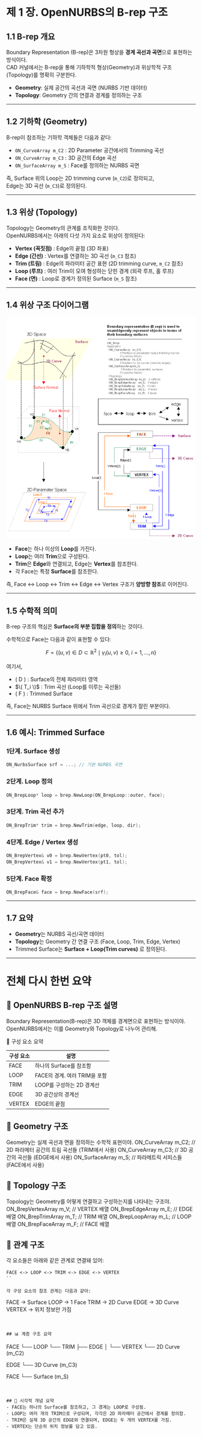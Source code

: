 # 제 1 장. OpenNURBS의 B-rep 구조

## 1.1 B-rep 개요
Boundary Representation (B-rep)은 3차원 형상을 **경계 곡선과 곡면**으로 표현하는 방식이다.  
CAD 커널에서는 B-rep을 통해 기하학적 형상(Geometry)과 위상학적 구조(Topology)를 명확히 구분한다.

- **Geometry**: 실제 공간의 곡선과 곡면 (NURBS 기반 데이터)
- **Topology**: Geometry 간의 연결과 경계를 정의하는 구조

---

## 1.2 기하학 (Geometry)

B-rep이 참조하는 기하학 객체들은 다음과 같다:

- `ON_CurveArray m_C2` : 2D Parameter 공간에서의 Trimming 곡선  
- `ON_CurveArray m_C3` : 3D 공간의 Edge 곡선  
- `ON_SurfaceArray m_S` : Face를 정의하는 NURBS 곡면  

즉, Surface 위의 Loop는 2D trimming curve (`m_C2`)로 정의되고,  
Edge는 3D 곡선 (`m_C3`)로 정의된다.

---

## 1.3 위상 (Topology)

Topology는 Geometry의 관계를 조직화한 것이다.  
OpenNURBS에서는 아래의 다섯 가지 요소로 위상이 정의된다:

- **Vertex (꼭짓점)** : Edge의 끝점 (3D 좌표)
- **Edge (간선)** : Vertex를 연결하는 3D 곡선 (`m_C3` 참조)
- **Trim (트림)** : Edge의 파라미터 공간 표현 (2D trimming curve, `m_C2` 참조)
- **Loop (루프)** : 여러 Trim이 모여 형성하는 닫힌 경계 (외곽 루프, 홀 루프)
- **Face (면)** : Loop로 경계가 정의된 Surface (`m_S` 참조)

---

## 1.4 위상 구조 다이어그램

![Brep Structure](/image/brep_structure.png)

- **Face**는 하나 이상의 **Loop**를 가진다.  
- **Loop**는 여러 **Trim**으로 구성된다.  
- **Trim**은 **Edge**와 연결되고, Edge는 **Vertex**를 참조한다.  
- 각 Face는 특정 **Surface**를 참조한다.  

즉, Face ↔ Loop ↔ Trim ↔ Edge ↔ Vertex 구조가 **양방향 참조**로 이어진다.

---

## 1.5 수학적 의미

B-rep 구조의 핵심은 **Surface의 부분 집합을 정의**하는 것이다.  

수학적으로 Face는 다음과 같이 표현할 수 있다:

$$
F = \{ (u,v) \in D \subset \mathbb{R}^2 \mid \gamma_i(u,v) \geq 0, \; i=1,...,n \}
$$

여기서,
- \( D \) : Surface의 전체 파라미터 영역  
- $\( T_i \)$ : Trim 곡선 (Loop를 이루는 곡선들)  
- \( F \) : Trimmed Surface  

즉, Face는 NURBS Surface 위에서 Trim 곡선으로 경계가 잘린 부분이다.

---

## 1.6 예시: Trimmed Surface

### 1단계. Surface 생성
```cpp
ON_NurbsSurface srf = ...; // 기본 NURBS 곡면
```

### 2단계. Loop 정의
```cpp
ON_BrepLoop* loop = brep.NewLoop(ON_BrepLoop::outer, face);
```

### 3단계. Trim 곡선 추가
```cpp
ON_BrepTrim* trim = brep.NewTrim(edge, loop, dir);
```

### 4단계. Edge / Vertex 생성
```cpp
ON_BrepVertex& v0 = brep.NewVertex(pt0, tol);
ON_BrepVertex& v1 = brep.NewVertex(pt1, tol);
```

### 5단계. Face 확정
```cpp
ON_BrepFace& face = brep.NewFace(srf);
```

---

## 1.7 요약
- **Geometry**는 NURBS 곡선/곡면 데이터  
- **Topology**는 Geometry 간 연결 구조 (Face, Loop, Trim, Edge, Vertex)  
- Trimmed Surface는 **Surface + Loop(Trim curves)** 로 정의된다.

---

# 전체 다시 한번 요약

## 📐 OpenNURBS B-rep 구조 설명
Boundary Representation(B-rep)은 3D 객체를 경계면으로 표현하는 방식이야. OpenNURBS에서는 이를 Geometry와 Topology로 나누어 관리해.

🧩 구성 요소 요약

|     구성 요소     |         설명                  |
|----------------|-----------------------------|
| FACE           | 하나의 Surface를 참조함         |
| LOOP           | FACE의 경계. 여러 TRIM을 포함    |
| TRIM           | LOOP를 구성하는 2D 경계선       |
| EDGE           | 3D 공간상의 경계선              |
| VERTEX         | EDGE의 끝점                    |



## 🔧 Geometry 구조
Geometry는 실제 곡선과 면을 정의하는 수학적 표현이야.
ON_CurveArray m_C2; // 2D 파라메터 공간의 트림 곡선들 (TRIM에서 사용)
ON_CurveArray m_C3; // 3D 공간의 곡선들 (EDGE에서 사용)
ON_SurfaceArray m_S; // 파라메트릭 서피스들 (FACE에서 사용)



## 🧠 Topology 구조
Topology는 Geometry를 어떻게 연결하고 구성하는지를 나타내는 구조야.
ON_BrepVertexArray m_V; // VERTEX 배열
ON_BrepEdgeArray   m_E; // EDGE 배열
ON_BrepTrimArray   m_T; // TRIM 배열
ON_BrepLoopArray   m_L; // LOOP 배열
ON_BrepFaceArray   m_F; // FACE 배열



## 🔗 관계 구조
각 요소들은 아래와 같은 관계로 연결돼 있어:

```
FACE <-> LOOP <-> TRIM <-> EDGE <-> VERTEX
``

각 구성 요소의 참조 관계는 다음과 같아:

```
FACE   -> Surface
LOOP   -> 1 Face
TRIM   -> 2D Curve
EDGE   -> 3D Curve
VERTEX -> 위치 정보만 가짐
```


## 📊 계층 구조 요약

```
FACE
 └── LOOP
      └── TRIM
           ├── EDGE
           │     └── VERTEX
           └── 2D Curve (m_C2)

EDGE
 └── 3D Curve (m_C3)

FACE
 └── Surface (m_S)
```


## 🧭 시각적 개념 요약
- FACE는 하나의 Surface를 참조하고, 그 경계는 LOOP로 구성됨.
- LOOP는 여러 개의 TRIM으로 구성되며, 각각은 2D 파라메터 공간에서 경계를 정의함.
- TRIM은 실제 3D 공간의 EDGE와 연결되며, EDGE는 두 개의 VERTEX를 가짐.
- VERTEX는 단순히 위치 정보를 담고 있음.
